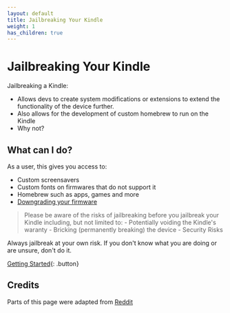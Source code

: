 ```yaml
---
layout: default
title: Jailbreaking Your Kindle
weight: 1
has_children: true
---
```


# Jailbreaking Your Kindle
Jailbreaking a Kindle:
- Allows devs to create system modifications or extensions to extend the functionality of the device further.
- Also allows for the development of custom homebrew to run on the Kindle
- Why not?

## What can I do?
As a user, this gives you access to:
- Custom screensavers
- Custom fonts on firmwares that do not support it
- Homebrew such as apps, games and more
- [Downgrading your firmware](../firmware-and-flashing/downgrading)

<blockquote class="warning">
Please be aware of the risks of jailbreaking before you jailbreak your Kindle including, but not limited to:
- Potentially voiding the Kindle's waranty
- Bricking (permanently breaking) the device
- Security Risks
</blockquote>

Always jailbreak at your own risk.
If you don't know what you are doing or are unsure, don't do it.

[Getting Started](./kindle-models){: .button}

## Credits
Parts of this page were adapted from [Reddit](https://www.reddit.com/r/kindle/comments/1hrwytr/comment/m516ft5/)